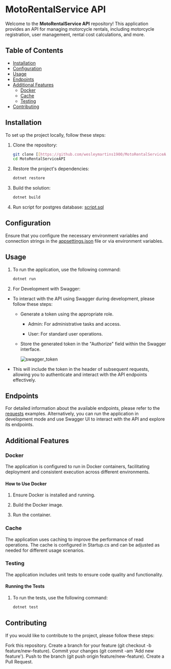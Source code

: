 # MotoRentalService API

Welcome to the **MotoRentalService API** repository! This application provides an API for managing motorcycle rentals, including motorcycle registration, user management, rental cost calculations, and more.

## Table of Contents

- [Installation](#installation)
- [Configuration](#configuration)
- [Usage](#usage)
- [Endpoints](#endpoints)
- [Additional Features](#additional-features)
  - [Docker](#docker)
  - [Cache](#cache)
  - [Testing](#testing)
- [Contributing](#contributing)

## Installation

To set up the project locally, follow these steps:

1. Clone the repository:
   ```bash
   git clone [[https://github.com/wesleymartins1900/MotoRentalServiceAPI.git]](https://github.com/wesleymartins1900/MotoRentalServiceAPI.git)
   cd MotoRentalServiceAPI
   
2. Restore the project's dependencies:
   ```bash
   dotnet restore

3. Build the solution:
   ```bash
   dotnet build

4. Run script for postgres database:
   [script.sql](./script.sql)

## Configuration

Ensure that you configure the necessary environment variables and connection strings in the [appsettings.json](./MotoRentalService.Api/appsettings.json) file or via environment variables.

## Usage

1. To run the application, use the following command:
   ```bash
   dotnet run

2. For Development with Swagger:

 - To interact with the API using Swagger during development, please follow these steps:
  
   - Generate a token using the appropriate role.

     - Admin: For administrative tasks and access.

     - User: For standard user operations.

   - Store the generated token in the "Authorize" field within the Swagger interface.

     ![swagger_token](https://github.com/user-attachments/assets/f446d1cf-0957-48f0-80e0-90d260da1bde)

  - This will include the token in the header of subsequent requests, allowing you to authenticate and interact with the API endpoints effectively.

## Endpoints

For detailed information about the available endpoints, please refer to the [requests](./MotoRentalService.Api/Requests/) examples. Alternatively, you can run the application in development mode and use Swagger UI to interact with the API and explore its endpoints.

## Additional Features

### Docker

The application is configured to run in Docker containers, facilitating deployment and consistent execution across different environments.

#### How to Use Docker

1. Ensure Docker is installed and running.

2. Build the Docker image.

3. Run the container.

### Cache

The application uses caching to improve the performance of read operations. The cache is configured in Startup.cs and can be adjusted as needed for different usage scenarios.

### Testing

The application includes unit tests to ensure code quality and functionality.

#### Running the Tests

1. To run the tests, use the following command:
   ```bash
   dotnet test 

## Contributing
If you would like to contribute to the project, please follow these steps:

Fork this repository.
Create a branch for your feature (git checkout -b feature/new-feature).
Commit your changes (git commit -am 'Add new feature').
Push to the branch (git push origin feature/new-feature).
Create a Pull Request.
